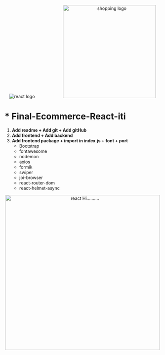 <div align="center">
    <img src="https://user-images.githubusercontent.com/87585934/190381777-fd1ffacd-5950-4af0-aa5a-fe186021230e.png" alt="react logo"> 
    &emsp;&emsp;&emsp;&emsp;&emsp;&emsp;
    <img src="https://user-images.githubusercontent.com/87585934/190381807-975f3a53-dfc9-4e98-8310-b66f6698e130.jpg" alt="shopping logo" width="300px"> 
</div>

# \* Final-Ecommerce-React-iti

<ol>
<li> <b> Add readme + Add git + Add gitHub</b>
<li> <b> Add frontend + Add backend</b>
<li> <b> Add frontend package + import in index.js + font + port</b> <ul>
<li>Bootstrap
<li>fontawesome
<li>nodemon
<li>axios
<li>formik 
<li>swiper
<li>joi-browser
<li>react-router-dom
<li>react-helmet-async
<ul></li>
</ol>

<div align="center"><img src="https://user-images.githubusercontent.com/87585934/190393659-70fc75f0-6c5c-4084-ba30-b40032a82d48.jpg" alt="react Hi.........." width="500px"></div>
